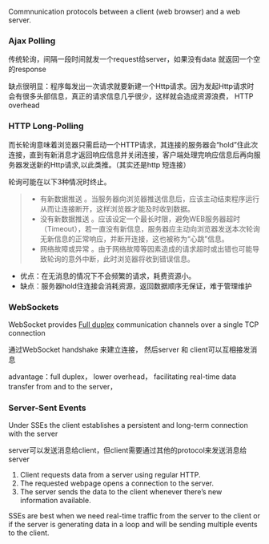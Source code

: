 Commnunication protocols between a client (web browser) and a web server.

### Ajax Polling

传统轮询，间隔一段时间就发一个request给server，如果没有data 就返回一个空的response

缺点很明显：程序每发出一次请求就要新建一个Http请求。因为发起Http请求时会有很多头部信息，真正的请求信息几乎很少，这样就会造成资源浪费， HTTP overhead



### HTTP Long-Polling

而长轮询意味着浏览器只需启动一个HTTP请求，其连接的服务器会“hold”住此次连接，直到有新消息才返回响应信息并关闭连接，客户端处理完响应信息后再向服务器发送新的Http请求,以此类推。（其实还是http 短连接）

轮询可能在以下3种情况时终止。

> - 有新数据推送 。当服务器向浏览器推送信息后，应该主动结束程序运行从而让连接断开，这样浏览器才能及时收到数据。
> - 没有新数据推送 。应该设定一个最长时限，避免WEB服务器超时（Timeout），若一直没有新信息，服务器应主动向浏览器发送本次轮询无新信息的正常响应，并断开连接，这也被称为“心跳”信息。
> - 网络故障或异常 。由于网络故障等因素造成的请求超时或出错也可能导致轮询的意外中断，此时浏览器将收到错误信息。

- 优点：在无消息的情况下不会频繁的请求，耗费资源小。
- 缺点：服务器hold住连接会消耗资源，返回数据顺序无保证，难于管理维护



### WebSockets

WebSocket provides [Full duplex](https://en.wikipedia.org/wiki/Duplex_(telecommunications)#Full_duplex) communication channels over a single TCP connection

通过WebSocket handshake 来建立连接， 然后server 和 client可以互相接发消息

advantage：full duplex， lower overhead， facilitating real-time data transfer from and to the server， 

### Server-Sent Events

Under SSEs the client establishes a persistent and long-term connection with the server

server可以发送消息给client，但client需要通过其他的protocol来发送消息给server

1. Client requests data from a server using regular HTTP.
2. The requested webpage opens a connection to the server.
3. The server sends the data to the client whenever there’s new information available.

SSEs are best when we need real-time traffic from the server to the client or if the server is generating data in a loop and will be sending multiple events to the client.